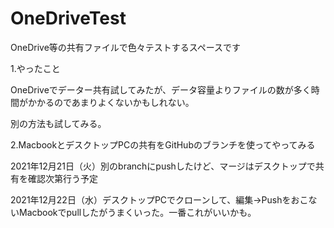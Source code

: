 # OneDriveTest
<p>OneDrive等の共有ファイルで色々テストするスペースです
  
<p>1.やったこと
<p>OneDriveでデーター共有試してみたが、データ容量よりファイルの数が多く時間がかかるのであまりよくないかもしれない。
<p>別の方法も試してみる。
<p>2.MacbookとデスクトップPCの共有をGitHubのブランチを使ってやってみる
<p>2021年12月21日（火）別のbranchにpushしたけど、マージはデスクトップで共有を確認次第行う予定
<p>2021年12月22日（水）デスクトップPCでクローンして、編集→PushをおこないMacbookでpullしたがうまくいった。一番これがいいかも。
